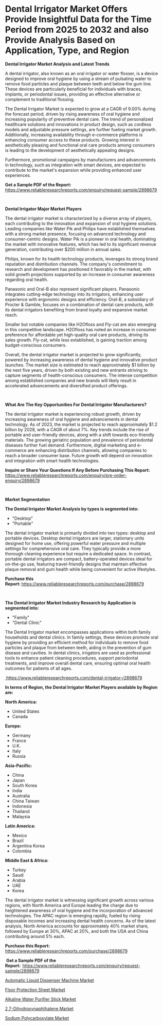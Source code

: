 <p><h1>Dental Irrigator Market Offers Provide Insightful Data for the Time Period from 2025 to 2032 and also Provide Analysis Based on Application, Type, and Region</h1></p><p><strong>Dental Irrigator Market Analysis and Latest Trends</strong></p>
<p><p>A dental irrigator, also known as an oral irrigator or water flosser, is a device designed to improve oral hygiene by using a stream of pulsating water to remove food particles and plaque between teeth and below the gum line. These devices are particularly beneficial for individuals with braces, implants, or periodontal issues, providing an effective alternative or complement to traditional flossing.</p><p>The Dental Irrigator Market is expected to grow at a CAGR of 9.00% during the forecast period, driven by rising awareness of oral hygiene and increasing popularity of preventive dental care. The trend of personalized healthcare solutions and innovations in product design, such as cordless models and adjustable pressure settings, are further fueling market growth. Additionally, increasing availability through e-commerce platforms is enhancing consumer access to these products. Growing interest in aesthetically pleasing and functional oral care products among consumers is leading to the development of aesthetically appealing designs.</p><p>Furthermore, promotional campaigns by manufacturers and advancements in technology, such as integration with smart devices, are expected to contribute to the market's expansion while providing enhanced user experiences.</p></p>
<p><strong>Get a Sample PDF of the Report:&nbsp;</strong> <a href="https://www.reliableresearchreports.com/enquiry/request-sample/2898679?utm_campaign=36&utm_medium=2&utm_source=Github&utm_content=ia&utm_term=15032025&utm_id=dental-irrigator">https://www.reliableresearchreports.com/enquiry/request-sample/2898679</a></p>
<p>&nbsp;</p>
<p><strong>Dental Irrigator Major Market Players</strong></p>
<p><p>The dental irrigator market is characterized by a diverse array of players, each contributing to the innovation and expansion of oral hygiene solutions. Leading companies like Water Pik and Philips have established themselves with a strong market presence, focusing on advanced technology and consumer-centric designs. Water Pik is a pioneer in oral health, dominating the market with innovative features, which has led to its significant revenue generation, contributing over $200 million in annual sales.</p><p>Philips, known for its health technology products, leverages its strong brand reputation and distribution channels. The company's commitment to research and development has positioned it favorably in the market, with solid growth projections supported by an increase in consumer awareness regarding oral health.</p><p>Panasonic and Oral-B also represent significant players. Panasonic integrates cutting-edge technology into its irrigators, enhancing user experience with ergonomic designs and efficiency. Oral-B, a subsidiary of Procter & Gamble, focuses on a combination of dental care products, with its dental irrigators benefiting from brand loyalty and expansive market reach.</p><p>Smaller but notable companies like H2Ofloss and Fly-cat are also emerging in this competitive landscape. H2Ofloss has noted an increase in consumer preference for affordable yet high-quality oral care products, driving its sales growth. Fly-cat, while less established, is gaining traction among budget-conscious consumers.</p><p>Overall, the dental irrigator market is projected to grow significantly, powered by increasing awareness of dental hygiene and innovative product launches. The market size is estimated to reach approximately $1 billion by the next five years, driven by both existing and new entrants striving to capture segments of health-conscious consumers. The intense competition among established companies and new brands will likely result in accelerated advancements and diversified product offerings.</p></p>
<p>&nbsp;</p>
<p><strong>What Are The Key Opportunities For Dental Irrigator Manufacturers?</strong></p>
<p><p>The dental irrigator market is experiencing robust growth, driven by increasing awareness of oral hygiene and advancements in dental technology. As of 2023, the market is projected to reach approximately $1.2 billion by 2028, with a CAGR of about 7%. Key trends include the rise of portable and user-friendly devices, along with a shift towards eco-friendly materials. The growing geriatric population and prevalence of periodontal diseases further fuel demand. Furthermore, digital marketing and e-commerce are enhancing distribution channels, allowing companies to reach a broader consumer base. Future growth will depend on innovation and integration with smart health technologies.</p></p>
<p><strong>Inquire or Share Your Questions If Any Before Purchasing This Report:</strong> <a href="https://www.reliableresearchreports.com/enquiry/pre-order-enquiry/2898679?utm_campaign=36&utm_medium=2&utm_source=Github&utm_content=ia&utm_term=15032025&utm_id=dental-irrigator">https://www.reliableresearchreports.com/enquiry/pre-order-enquiry/2898679</a></p>
<p>&nbsp;</p>
<p><strong>Market Segmentation</strong></p>
<p><strong>The Dental Irrigator Market Analysis by types is segmented into:</strong></p>
<p><ul><li>"Desktop"</li><li>"Portable"</li></ul></p>
<p><p>The dental irrigator market is primarily divided into two types: desktop and portable devices. Desktop dental irrigators are larger, stationary units designed for home use, offering powerful water pressure and multiple settings for comprehensive oral care. They typically provide a more thorough cleaning experience but require a dedicated space. In contrast, portable dental irrigators are compact, battery-operated devices ideal for on-the-go use, featuring travel-friendly designs that maintain effective plaque removal and gum health while being convenient for active lifestyles.</p></p>
<p><strong>Purchase this Report:&nbsp;</strong><a href="https://www.reliableresearchreports.com/purchase/2898679?utm_campaign=36&utm_medium=2&utm_source=Github&utm_content=ia&utm_term=15032025&utm_id=dental-irrigator">https://www.reliableresearchreports.com/purchase/2898679</a></p>
<p>&nbsp;</p>
<p><strong>The Dental Irrigator Market Industry Research by Application is segmented into:</strong></p>
<p><ul><li>"Family"</li><li>"Dental Clinic"</li></ul></p>
<p><p>The Dental Irrigator market encompasses applications within both family households and dental clinics. In family settings, these devices promote oral hygiene by providing an efficient method for individuals to remove food particles and plaque from between teeth, aiding in the prevention of gum disease and cavities. In dental clinics, irrigators are used as professional tools to enhance patient cleaning procedures, support periodontal treatments, and improve overall dental care, ensuring optimal oral health outcomes for patients of all ages.</p></p>
<p><a href="https://www.reliableresearchreports.com/dental-irrigator-r2898679?utm_campaign=36&utm_medium=2&utm_source=Github&utm_content=ia&utm_term=15032025&utm_id=dental-irrigator">&nbsp;https://www.reliableresearchreports.com/dental-irrigator-r2898679</a></p>
<p><strong>In terms of Region, the Dental Irrigator Market Players available by Region are:</strong></p>
<p>
    <p> <strong> North America: </strong>
        <ul>
            <li>United States</li>
            <li>Canada</li>
        </ul>
        </p> 
    <p> <strong> Europe: </strong>
        <ul>
            <li>Germany</li>
            <li>France</li>
            <li>U.K.</li>
            <li>Italy</li>
            <li>Russia</li>
        </ul>
        </p> 
    <p> <strong> Asia-Pacific: </strong>
        <ul>
            <li>China</li>
            <li>Japan</li>
            <li>South Korea</li>
            <li>India</li>
            <li>Australia</li>
            <li>China Taiwan</li>
            <li>Indonesia</li>
            <li>Thailand</li>
            <li>Malaysia</li>
        </ul>
        </p> 
    <p> <strong> Latin America: </strong>
        <ul>
            <li>Mexico</li>
            <li>Brazil</li>
            <li>Argentina Korea</li>
            <li>Colombia</li>
        </ul>
        </p> 
    <p> <strong> Middle East & Africa: </strong>
        <ul>
            <li>Turkey</li>
            <li>Saudi</li>
            <li>Arabia</li>
            <li>UAE</li>
            <li>Korea</li>
        </ul>
    </p>
    </p>
<p><p>The dental irrigator market is witnessing significant growth across various regions, with North America and Europe leading the charge due to heightened awareness of oral hygiene and the incorporation of advanced technologies. The APAC region is emerging rapidly, fueled by rising disposable incomes and increasing dental health concerns. As of the latest analysis, North America accounts for approximately 40% market share, followed by Europe at 30%, APAC at 20%, and both the USA and China contributing around 5% each.</p></p>
<p><strong>Purchase this Report: </strong><a href="https://www.reliableresearchreports.com/purchase/2898679?utm_campaign=36&utm_medium=2&utm_source=Github&utm_content=ia&utm_term=15032025&utm_id=dental-irrigator">https://www.reliableresearchreports.com/purchase/2898679</a></p>
<p>&nbsp;<strong>Get a Sample PDF of the Report:&nbsp;&nbsp;</strong><a href="https://www.reliableresearchreports.com/enquiry/request-sample/2898679?utm_campaign=36&utm_medium=2&utm_source=Github&utm_content=ia&utm_term=15032025&utm_id=dental-irrigator">https://www.reliableresearchreports.com/enquiry/request-sample/2898679</a></p>
<p><strong></strong></p>
<p><p><a href="https://github.com/vsiljgestel/Market-Research-Report-List-1/blob/main/automatic-liquid-dispenser-machine-market.md?utm_campaign=36&utm_medium=2&utm_source=Github&utm_content=ia&utm_term=15032025&utm_id=dental-irrigator">Automatic Liquid Dispenser Machine Market</a></p><p><a href="https://github.com/boudykodumi/Market-Research-Report-List-1/blob/main/floor-protection-sheet-market.md?utm_campaign=36&utm_medium=2&utm_source=Github&utm_content=ia&utm_term=15032025&utm_id=dental-irrigator">Floor Protection Sheet Market</a></p><p><a href="https://github.com/akalaihaude/Market-Research-Report-List-1/blob/main/alkaline-water-purifier-stick-market.md?utm_campaign=36&utm_medium=2&utm_source=Github&utm_content=ia&utm_term=15032025&utm_id=dental-irrigator">Alkaline Water Purifier Stick Market</a></p><p><a href="https://github.com/akalaihaude/Market-Research-Report-List-1/blob/main/27-dihydroxynaphthalene-market.md?utm_campaign=36&utm_medium=2&utm_source=Github&utm_content=ia&utm_term=15032025&utm_id=dental-irrigator">2,7-Dihydroxynaphthalene Market</a></p><p><a href="https://github.com/belhejmawoue/Market-Research-Report-List-1/blob/main/sodium-polycarboxylate-market.md?utm_campaign=36&utm_medium=2&utm_source=Github&utm_content=ia&utm_term=15032025&utm_id=dental-irrigator">Sodium Polycarboxylate Market</a></p></p>